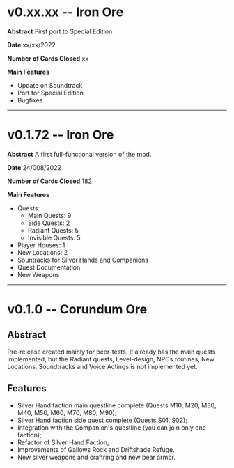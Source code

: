 # v0.xx.xx -- Iron Ore 

**Abstract**
First port to Special Edition

**Date** 
xx/xx/2022

**Number of Cards Closed**
xx

**Main Features**
* Update on Soundtrack
* Port for Special Edition
* Bugfixes

----

# v0.1.72 -- Iron Ore 

**Abstract**
A first full-functional version of the mod.

**Date** 
24/008/2022

**Number of Cards Closed**
182

**Main Features**

- Quests:
    - Main Quests: 9
    - Side Quests: 2
    - Radiant Quests: 5
    - Invisible Quests: 5
- Player Houses: 1
- New Locations: 2
- Sountracks for Silver Hands and Companions
- Quest Documentation
- New Weapons

----

# v0.1.0 -- Corundum Ore


## Abstract
Pre-release created mainly for peer-tests. It already has the main quests implemented, but the Radiant quests, Level-design, NPCs routines, New Locations, Soundtracks and Voice Actings is not implemented yet. 

## Features 
* Silver Hand faction main questline complete (Quests M10, M20, M30, M40, M50, M60, M70, M80, M90);
* Silver Hand faction side quest complete (Quests S01, S02);
* Integration with the Companion's questline (you can join only one faction);
* Refactor of Silver Hand Faction;
* Improvements of Gallows Rock and Driftshade Refuge.
* New silver weapons and craftring and new bear armor.


